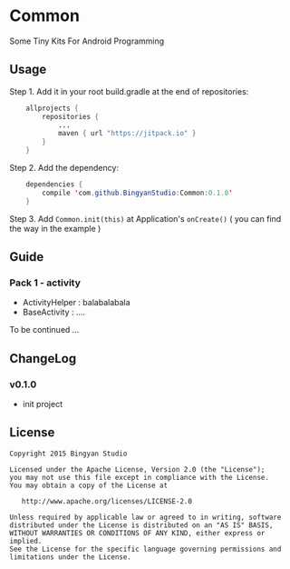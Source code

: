 # Common

Some Tiny Kits For Android Programming

## Usage

Step 1. Add it in your root build.gradle at the end of repositories:

```java
	allprojects {
		repositories {
			...
			maven { url "https://jitpack.io" }
		}
	}
```

Step 2. Add the dependency:

```java
	dependencies {
		compile 'com.github.BingyanStudio:Common:0.1.0'
	}
```

Step 3. Add `Common.init(this)` at Application's `onCreate()` ( you can find the way in the example )

## Guide

### Pack 1 - activity

- ActivityHelper : balabalabala
- BaseActivity : ....

To be continued ...

## ChangeLog

### v0.1.0
- init project


## License
    Copyright 2015 Bingyan Studio

    Licensed under the Apache License, Version 2.0 (the "License");
    you may not use this file except in compliance with the License.
    You may obtain a copy of the License at

       http://www.apache.org/licenses/LICENSE-2.0

    Unless required by applicable law or agreed to in writing, software
    distributed under the License is distributed on an "AS IS" BASIS,
    WITHOUT WARRANTIES OR CONDITIONS OF ANY KIND, either express or implied.
    See the License for the specific language governing permissions and
    limitations under the License.
